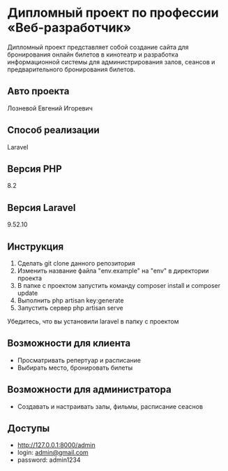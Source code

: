 # Дипломный проект по профессии «Веб-разработчик»

Дипломный проект представляет собой создание сайта для бронирования онлайн билетов в кинотеатр и разработка информационной системы для администрирования залов, сеансов и предварительного бронирования билетов.

## Авто проекта

Лозневой Евгений Игоревич

## Способ реализации

Laravel

## Версия PHP

8.2

## Версия Laravel

9.52.10

## Инструкция

1. Сделать git clone данного репозитория
2. Изменить название файла "env.example" на "env" в директории проекта
3. В папке с проектом запустить команду composer install и composer update
4. Выполнить php artisan key:generate
5. Запустить сервер php artisan serve

Убедитесь, что вы установили laravel в папку с проектом

## Возможности для клиента

- Просматривать репертуар и расписание
- Выбирать место, бронировать билеты

## Возможности для администратора

- Создавать и настраивать залы, фильмы, расписание сеаснов

## Доступы

- http://127.0.0.1:8000/admin
- login: admin@gmail.com
- password: admin1234